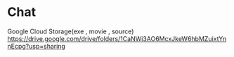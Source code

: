 # Chat
Google Cloud Storage(exe , movie , source)
https://drive.google.com/drive/folders/1CaNWj3AO6McxJkeW6hbMZuixtYnnEcpg?usp=sharing
